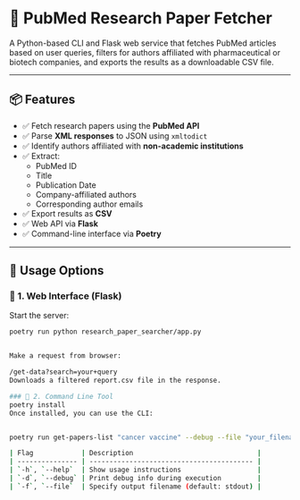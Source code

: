 # 🧬 PubMed Research Paper Fetcher

A Python-based CLI and Flask web service that fetches PubMed articles based on user queries, filters for authors affiliated with pharmaceutical or biotech companies, and exports the results as a downloadable CSV file.

---

## 📦 Features

- ✅ Fetch research papers using the **PubMed API**
- ✅ Parse **XML responses** to JSON using `xmltodict`
- ✅ Identify authors affiliated with **non-academic institutions**
- ✅ Extract:
  - PubMed ID
  - Title
  - Publication Date
  - Company-affiliated authors
  - Corresponding author emails
- ✅ Export results as **CSV**
- ✅ Web API via **Flask**
- ✅ Command-line interface via **Poetry**

---

## 🚀 Usage Options

### 🔹 1. Web Interface (Flask)

Start the server:

```bash
poetry run python research_paper_searcher/app.py


Make a request from browser:

/get-data?search=your+query
Downloads a filtered report.csv file in the response.

### 🔹 2. Command Line Tool
poetry install
Once installed, you can use the CLI:


poetry run get-papers-list "cancer vaccine" --debug --file "your_filename.csv" (This will get us the csv file in the project folder)

| Flag            | Description                               |
| --------------- | ----------------------------------------- |
| `-h`, `--help`  | Show usage instructions                   |
| `-d`, `--debug` | Print debug info during execution         |
| `-f`, `--file`  | Specify output filename (default: stdout) |

```
